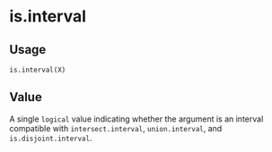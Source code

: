 is.interval
===========

Usage
-----

    is.interval(X)

Value
-----

A single `logical` value indicating whether the argument is an
interval compatible with `intersect.interval`, `union.interval`,
and `is.disjoint.interval`.
